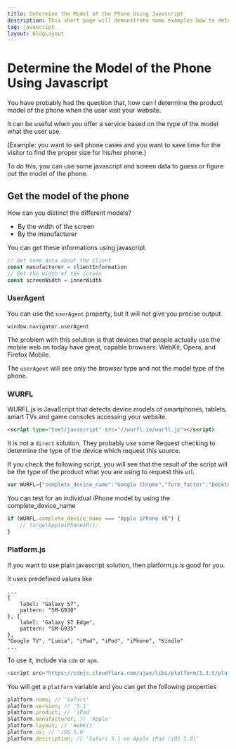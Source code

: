 ```yaml
---
title: Determine the Model of the Phone Using Javascript
description: This short page will demonstrate some examples how to determine the model of the phone using javascript
tag: javascript
layout: BlogLayout
---
```


# Determine the Model of the Phone Using Javascript

You have probably had the question that, how can I determine the product model of the phone when the user visit your website. 

It can be useful when you offer a service based on the type of the model what the user use. 

(Example: you want to sell phone cases and you want to save time for the visitor to find the proper size for his/her phone.)

To do this, you can use some javascript and screen data to guess or figure out the model of the phone.

## Get the model of the phone

How can you distinct the different models?
- By the width of the screen
- By the manufacturer

You can get these informations using javascript.

```javascript
// Get some data about the client
const manufacturer = clientInformation
// Get the width of the screen
const screenWidth = innerWidth
```

### UserAgent

You can use the `userAgent` property, but it will not give you precise output.
```
window.navigator.userAgent
```

The problem with this solution is that devices that people actually use the mobile web on today have great, capable browsers: WebKit, Opera, and Firefox Mobile. 

The `userAgent` will see only the browser type and not the model type of the phone.

### WURFL

WURFL.js is JavaScript that detects device models of smartphones, tablets, smart TVs and game consoles accessing your website.

```html
<script type="text/javascript" src="//wurfl.io/wurfl.js"></script>
```

It is not a `direct` solution. They probably use some Request checking to determine the type of the device which request this source.

If you check the following script, you will see that the result of the script will be the type of the product what you are using to request this url.

```javascript
var WURFL={"complete_device_name":"Google Chrome","form_factor":"Desktop","is_mobile":false};document.dispatchEvent(new Event("WurflJSDetectionComplete",{bubbles:true}));
```
You can test for an individual iPhone model by using the complete_device_name
```javascript
if (WURFL.complete_device_name === "Apple iPhone XR") {
    // targetAppleiPhoneXR();
}
```

### Platform.js

If you want to use plain javascript solution, then platform.js is good for you.

It uses predefined values like
```
...
{
    label: "Galaxy S7",
    pattern: "SM-G930"
}, {
    label: "Galaxy S7 Edge",
    pattern: "SM-G935"
},
"Google TV", "Lumia", "iPad", "iPod", "iPhone", "Kindle"
...
```

To use it, include via `cdn` or `npm`.

```javascript
<script src="https://cdnjs.cloudflare.com/ajax/libs/platform/1.3.5/platform.min.js"></script>
```

You will get a `platform` variable and you can get the following properties

```javascript
platform.name; // 'Safari'
platform.version; // '5.1'
platform.product; // 'iPad'
platform.manufacturer; // 'Apple'
platform.layout; // 'WebKit'
platform.os; // 'iOS 5.0'
platform.description; // 'Safari 5.1 on Apple iPad (iOS 5.0)'
```
